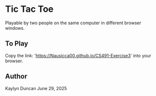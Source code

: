 # Tic Tac Toe
Playable by two people on the same computer in different browser windows.

## To Play
Copy the link: 'https://Nausicca00.github.io/CS491-Exercise3' into your browser.

## Author
Kaylyn Duncan
June 29, 2025
